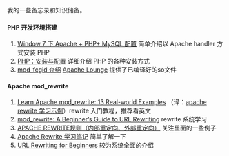 我的一些备忘录和知识储备。

#### PHP 开发环境搭建

 1. [Window 7 下 Apache + PHP+ MySQL 配置][1] 简单介绍以 Apache handler 方式安装 PHP
 2. [PHP：安装与配置][2] 详细介绍 PHP 的各种安装方式
 3. [mod_fcgid 介绍][3] [Apache Lounge][4] 提供了已编译好的so文件

#### Apache mod_rewrite

 1. [Learn Apache mod_rewrite: 13 Real-world Examples][5] （译：[apache rewrite 学习示例][6]）rewrite 入门教程，推荐看英文
 2. [mod_rewrite: A Beginner’s Guide to URL Rewriting][7] rewrite 系统学习 
 3. [APACHE REWRITE规则（内部重定向、外部重定向）][8] 关注里面的一些例子
 4. [Apache Rewrite 学习笔记][9] 简单了解一下
 5. [URL Rewriting for Beginners][10] 较为系统全面的介绍



  [1]: http://wenku.baidu.com/view/5c4d3a1a6bd97f192279e943.html
  [2]: http://php.net/manual/zh/install.php
  [3]: http://httpd.apache.org/mod_fcgid/
  [4]: http://www.apachelounge.com/download/
  [5]: http://www.sitepoint.com/apache-mod_rewrite-examples/
  [6]: http://www.361way.com/apache_rewrite/897.html
  [7]: http://www.sitepoint.com/guide-url-rewriting/
  [8]: http://smilejay.com/2012/10/apache-rewrite/
  [9]: http://www.kancloud.cn/freephpcms/apache_rewrite_note/65057
  [10]: https://www.addedbytes.com/articles/for-beginners/url-rewriting-for-beginners/
